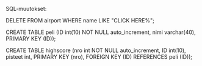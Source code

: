 SQL-muutokset:

DELETE FROM airport WHERE name LIKE "CLICK HERE%";

CREATE TABLE peli 
(ID int(10) NOT NULL auto_increment,
nimi varchar(40),
PRIMARY KEY (ID));

CREATE TABLE highscore
(nro int NOT NULL auto_increment,
ID int(10), 
pisteet int, 
PRIMARY KEY (nro), 
FOREIGN KEY (ID) REFERENCES peli (ID));
